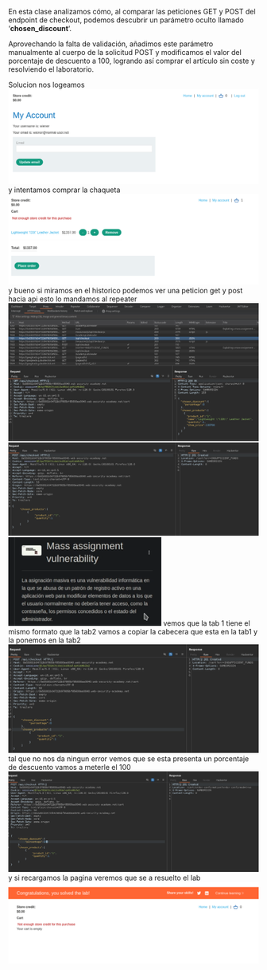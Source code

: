 En esta clase analizamos cómo, al comparar las peticiones GET y POST del endpoint de checkout, podemos descubrir un parámetro oculto llamado ‘**chosen_discount**‘.

Aprovechando la falta de validación, añadimos este parámetro manualmente al cuerpo de la solicitud POST y modificamos el valor del porcentaje de descuento a 100, logrando así comprar el artículo sin coste y resolviendo el laboratorio.

Solucion
nos logeamos
![Pasted_image_20250902030727.png](/Imagenes/Pasted_image_20250902030727.png)
y intentamos comprar la chaqueta
![Pasted_image_20250902030806.png](/Imagenes/Pasted_image_20250902030806.png)
y bueno si miramos en el historico podemos ver una peticion get y post hacia api esto lo mandamos al repeater
![Pasted_image_20250902030857.png](/Imagenes/Pasted_image_20250902030857.png)
![Pasted_image_20250902031018.png](/Imagenes/Pasted_image_20250902031018.png)
![Pasted_image_20250902031052.png](/Imagenes/Pasted_image_20250902031052.png)
vemos que la tab 1 tiene el mismo formato que la tab2
vamos a copiar la cabecera que esta en la tab1 y la ponemos en la tab2
![Pasted_image_20250902031412.png](/Imagenes/Pasted_image_20250902031412.png)
tal que no nos da ningun error vemos que se esta presenta un porcentaje de descuento vamos a meterle el 100
![Pasted_image_20250902031530.png](/Imagenes/Pasted_image_20250902031530.png)
y si recargamos la pagina veremos que se a resuelto el lab
![Pasted_image_20250902031606.png](/Imagenes/Pasted_image_20250902031606.png)
